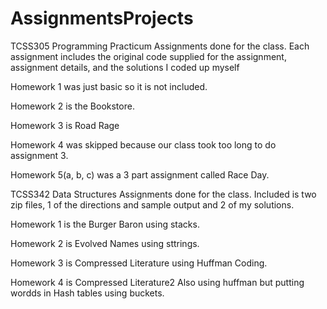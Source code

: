 # AssignmentsProjects

TCSS305 Programming Practicum
Assignments done for the class. Each assignment includes the original code supplied for the assignment, assignment details, and the solutions I coded up myself

Homework 1 was just basic so it is not included.

Homework 2 is the Bookstore.

Homework 3 is Road Rage

Homework 4 was skipped because our class took too long to do assignment 3.

Homework 5(a, b, c) was a 3 part assignment called Race Day.

TCSS342 Data Structures
Assignments done for the class.  Included is two zip files, 1 of the directions and sample output and 2 of my solutions.

Homework 1 is the Burger Baron using stacks.

Homework 2 is Evolved Names using sttrings.

Homework 3 is Compressed Literature using Huffman Coding.

Homework 4 is Compressed Literature2 Also using huffman but putting wordds in Hash tables using buckets.
